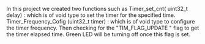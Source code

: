 In this project we created two functions such as 
Timer_set_cnt( uint32_t delay) : which is of void type to set the timer for the specified time. 
Timer_Frequency_Cofig (uint32_t timer) : which is of void type to configure the timer frequency. 
Then checking for the "TIM_FLAG_UPDATE " flag to get the timer elapsed time. 
Green LED will be turning off once this flag is set.
